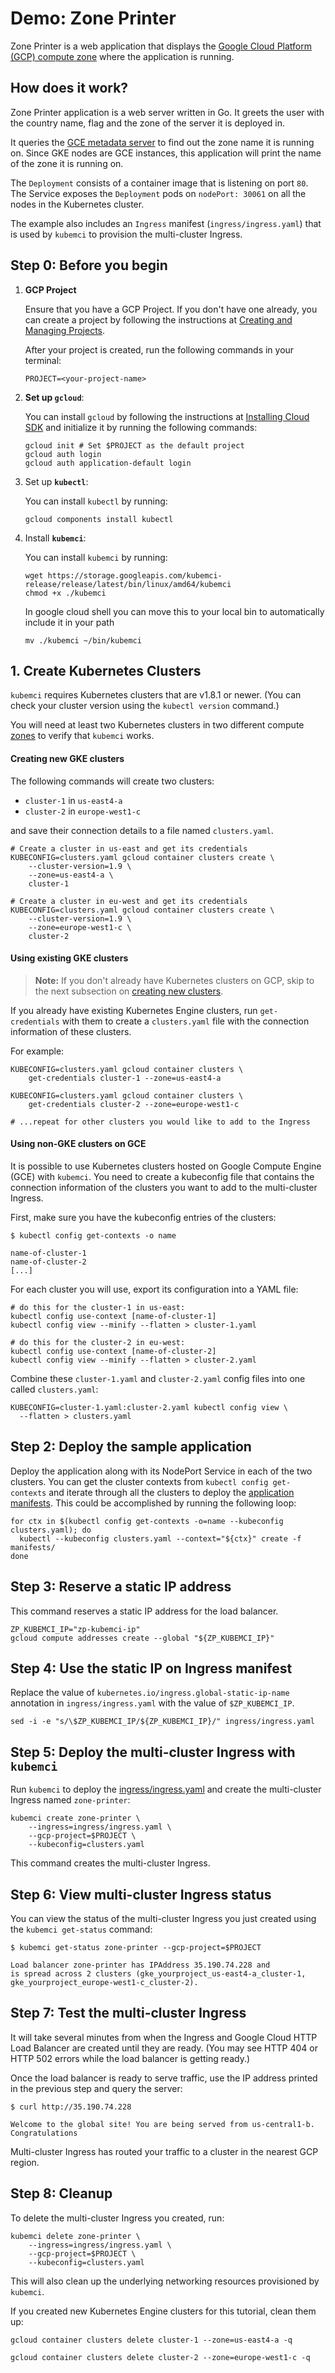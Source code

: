 # Demo: Zone Printer

Zone Printer is a web application that displays the
[Google Cloud Platform (GCP) compute zone](https://cloud.google.com/compute/docs/regions-zones/)
where the application is running.

## How does it work?

Zone Printer application is a web server written in Go. It greets the user
with the country name, flag and the zone of the server it is deployed in.

It queries the [GCE metadata
server](https://cloud.google.com/compute/docs/storing-retrieving-metadata) to
find out the zone name it is running on. Since GKE nodes are GCE instances, this
application will print the name of the zone it is running on.

The `Deployment` consists of a container image that is listening on port `80`.
The Service exposes the `Deployment` pods on `nodePort: 30061` on all the nodes
in the Kubernetes cluster.

The example also includes an `Ingress` manifest (`ingress/ingress.yaml`) that is
used by `kubemci` to provision the multi-cluster Ingress.

## Step 0: Before you begin

1. **GCP Project**

    Ensure that you have a GCP Project. If you don't have one already,
    you can create a project by following the instructions at
    [Creating and Managing Projects](https://cloud.google.com/resource-manager/docs/creating-managing-projects).

    After your project is created, run the following commands in your
    terminal:

    ```shell
    PROJECT=<your-project-name>
    ```

2. **Set up `gcloud`**:

    You can install `gcloud` by following the instructions at
    [Installing Cloud SDK](https://cloud.google.com/sdk/downloads) and
    initialize it by running the following commands:

    ```shell
    gcloud init # Set $PROJECT as the default project
    gcloud auth login
    gcloud auth application-default login
    ```

3. Set up **`kubectl`**:

    You can install `kubectl` by running:

    ```shell
    gcloud components install kubectl
    ```

4. Install **`kubemci`**:

    You can install `kubemci` by running:

    ```shell
    wget https://storage.googleapis.com/kubemci-release/release/latest/bin/linux/amd64/kubemci
    chmod +x ./kubemci
   
    ```

    In google cloud shell you can move this to your local bin to automatically include it in your path

    ```shell
    mv ./kubemci ~/bin/kubemci
    ```

## 1. Create Kubernetes Clusters

`kubemci` requires Kubernetes clusters that are v1.8.1 or newer. (You can check
your cluster version using the `kubectl version` command.)

You will need at least two Kubernetes clusters in two different compute [zones]
to verify that `kubemci` works.

[zones]: https://cloud.google.com/compute/docs/regions-zones/

#### Creating new GKE clusters

The following commands will create two clusters:

- `cluster-1` in `us-east4-a`
- `cluster-2` in `europe-west1-c`

and save their connection details to a file named `clusters.yaml`.

```shell
# Create a cluster in us-east and get its credentials
KUBECONFIG=clusters.yaml gcloud container clusters create \
    --cluster-version=1.9 \
    --zone=us-east4-a \
    cluster-1

# Create a cluster in eu-west and get its credentials
KUBECONFIG=clusters.yaml gcloud container clusters create \
    --cluster-version=1.9 \
    --zone=europe-west1-c \
    cluster-2
```

#### Using existing GKE clusters

> **Note:** If you don't already have Kubernetes clusters on GCP, skip to the
next subsection on [creating new clusters](#creating-new-gke-clusters).

If you already have existing Kubernetes Engine clusters, run `get-credentials`
with them to create a `clusters.yaml` file with the connection information of
these clusters.

For example:

```shell
KUBECONFIG=clusters.yaml gcloud container clusters \
    get-credentials cluster-1 --zone=us-east4-a

KUBECONFIG=clusters.yaml gcloud container clusters \
    get-credentials cluster-2 --zone=europe-west1-c

# ...repeat for other clusters you would like to add to the Ingress
```

#### Using non-GKE clusters on GCE

It is possible to use Kubernetes clusters hosted on Google Compute Engine (GCE)
with `kubemci`. You need to create a kubeconfig file that contains the
connection information of the clusters you want to add to the multi-cluster Ingress.

First, make sure you have the kubeconfig entries of the clusters:

```shell
$ kubectl config get-contexts -o name

name-of-cluster-1
name-of-cluster-2
[...]
```

For each cluster you will use, export its configuration into a YAML file:

```shell
# do this for the cluster-1 in us-east:
kubectl config use-context [name-of-cluster-1]
kubectl config view --minify --flatten > cluster-1.yaml

# do this for the cluster-2 in eu-west:
kubectl config use-context [name-of-cluster-2]
kubectl config view --minify --flatten > cluster-2.yaml
```

Combine these `cluster-1.yaml` and `cluster-2.yaml` config files into one called `clusters.yaml`:

```shell
KUBECONFIG=cluster-1.yaml:cluster-2.yaml kubectl config view \
  --flatten > clusters.yaml
```

## Step 2: Deploy the sample application

Deploy the application along with its NodePort Service in each of the two
clusters. You can get the cluster contexts from `kubectl config get-contexts`
and iterate through all the clusters to deploy the [application
manifests](./manifests/). This could be accomplished by running the following loop:

```shell
for ctx in $(kubectl config get-contexts -o=name --kubeconfig clusters.yaml); do
  kubectl --kubeconfig clusters.yaml --context="${ctx}" create -f manifests/
done
```

## Step 3: Reserve a static IP address

This command reserves a static IP address for the load balancer.

```shell
ZP_KUBEMCI_IP="zp-kubemci-ip"
gcloud compute addresses create --global "${ZP_KUBEMCI_IP}"
```

## Step 4: Use the static IP on Ingress manifest

Replace the value of `kubernetes.io/ingress.global-static-ip-name`
annotation in `ingress/ingress.yaml` with the value of `$ZP_KUBEMCI_IP`.

```shell
sed -i -e "s/\$ZP_KUBEMCI_IP/${ZP_KUBEMCI_IP}/" ingress/ingress.yaml
```

## Step 5: Deploy the multi-cluster Ingress with `kubemci`

Run `kubemci` to deploy the [ingress/ingress.yaml](./ingress/ingress.yaml) and
create the multi-cluster Ingress named `zone-printer`:

```shell
kubemci create zone-printer \
    --ingress=ingress/ingress.yaml \
    --gcp-project=$PROJECT \
    --kubeconfig=clusters.yaml
```

This command creates the multi-cluster Ingress.

## Step 6: View multi-cluster Ingress status

You can view the status of the multi-cluster Ingress you just created using the
`kubemci get-status` command:

```shell
$ kubemci get-status zone-printer --gcp-project=$PROJECT

Load balancer zone-printer has IPAddress 35.190.74.228 and
is spread across 2 clusters (gke_yourproject_us-east4-a_cluster-1,
gke_yourproject_europe-west1-c_cluster-2).
```

## Step 7: Test the multi-cluster Ingress

It will take several minutes from when the Ingress and Google Cloud HTTP Load
Balancer are created until they are ready. (You may see HTTP 404 or HTTP 502
errors while the load balancer is getting ready.)

Once the load balancer is ready to serve traffic, use the IP address printed
in the previous step and query the server:

```shell
$ curl http://35.190.74.228

Welcome to the global site! You are being served from us-central1-b.
Congratulations
```

Multi-cluster Ingress has routed your traffic to a cluster in the nearest
GCP region.

## Step 8: Cleanup

To delete the multi-cluster Ingress you created, run:

```shell
kubemci delete zone-printer \
    --ingress=ingress/ingress.yaml \
    --gcp-project=$PROJECT \
    --kubeconfig=clusters.yaml
```

This will also clean up the underlying networking resources provisioned by
`kubemci`.

If you created new Kubernetes Engine clusters for this tutorial, clean them up:

```shell
gcloud container clusters delete cluster-1 --zone=us-east4-a -q

gcloud container clusters delete cluster-2 --zone=europe-west1-c -q
```
